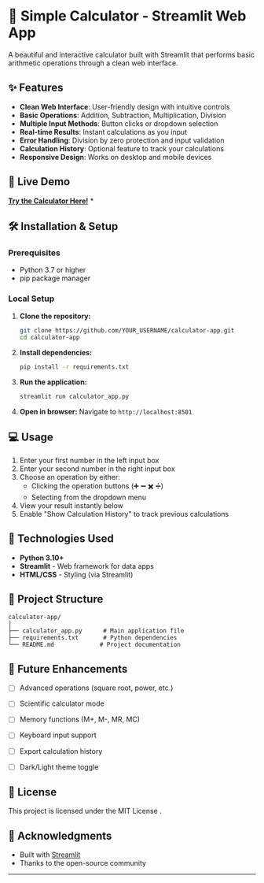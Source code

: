# 🧮 Simple Calculator - Streamlit Web App

A beautiful and interactive calculator built with Streamlit that performs basic arithmetic operations through a clean web interface.

## ✨ Features

- **Clean Web Interface**: User-friendly design with intuitive controls
- **Basic Operations**: Addition, Subtraction, Multiplication, Division
- **Multiple Input Methods**: Button clicks or dropdown selection
- **Real-time Results**: Instant calculations as you input
- **Error Handling**: Division by zero protection and input validation
- **Calculation History**: Optional feature to track your calculations
- **Responsive Design**: Works on desktop and mobile devices

## 🚀 Live Demo

**[Try the Calculator Here!](https://your-app-url.streamlit.app)** *

## 🛠️ Installation & Setup

### Prerequisites
- Python 3.7 or higher
- pip package manager

### Local Setup
1. **Clone the repository:**
   ```bash
   git clone https://github.com/YOUR_USERNAME/calculator-app.git
   cd calculator-app
   ```

2. **Install dependencies:**
   ```bash
   pip install -r requirements.txt
   ```

3. **Run the application:**
   ```bash
   streamlit run calculator_app.py
   ```

4. **Open in browser:**
   Navigate to `http://localhost:8501`

## 💻 Usage

1. Enter your first number in the left input box
2. Enter your second number in the right input box
3. Choose an operation by either:
   - Clicking the operation buttons (➕ ➖ ✖️ ➗)
   - Selecting from the dropdown menu
4. View your result instantly below
5. Enable "Show Calculation History" to track previous calculations

## 🧰 Technologies Used

- **Python 3.10+**
- **Streamlit** - Web framework for data apps
- **HTML/CSS** - Styling (via Streamlit)

## 📁 Project Structure

```
calculator-app/
│
├── calculator_app.py      # Main application file
├── requirements.txt       # Python dependencies
└── README.md             # Project documentation
```


## 📝 Future Enhancements

- [ ] Advanced operations (square root, power, etc.)
- [ ] Scientific calculator mode
- [ ] Memory functions (M+, M-, MR, MC)
- [ ] Keyboard input support
- [ ] Export calculation history
- [ ] Dark/Light theme toggle


## 📄 License

This project is licensed under the MIT License .

## 🙏 Acknowledgments

- Built with [Streamlit](https://streamlit.io/)
- Thanks to the open-source community

---

